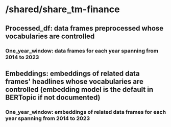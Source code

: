# /shared/share_tm-finance
## Processed_df: data frames preprocessed whose vocabularies are controlled
### One_year_window: data frames for each year spanning from 2014 to 2023
## Embeddings: embeddings of related data frames' headlines whose vocabularies are controlled (embedding model is the default in BERTopic if not documented)
### One_year_window: embeddings of related data frames for each year spanning from 2014 to 2023
